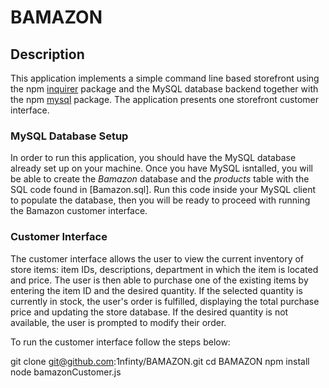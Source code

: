 # BAMAZON
## Description

This application implements a simple command line based storefront using the npm [inquirer](https://www.npmjs.com/package/inquirer) package and the MySQL database backend together with the npm [mysql](https://www.npmjs.com/package/mysql) package. The application presents one  storefront customer interface.

### MySQL Database Setup

In order to run this application, you should have the MySQL database already set up on your machine. Once you have MySQL isntalled, you will be able to create the *Bamazon* database and the *products* table with the SQL code found in [Bamazon.sql]. Run this code inside your MySQL client to populate the database, then you will be ready to proceed with running the Bamazon customer interface.

### Customer Interface

The customer interface allows the user to view the current inventory of store items: item IDs, descriptions, department in which the item is located and price. The user is then able to purchase one of the existing items by entering the item ID and the desired quantity. If the selected quantity is currently in stock, the user's order is fulfilled, displaying the total purchase price and updating the store database. If the desired quantity is not available, the user is prompted to modify their order.

To run the customer interface follow the steps below:

git clone git@github.com:1nfinty/BAMAZON.git
cd BAMAZON
npm install
node bamazonCustomer.js



